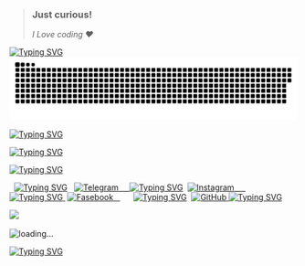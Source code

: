 > ### Just curious!  
> _I Love coding ❤️_ 

<a href="https://git.io/typing-svg"><img src="https://readme-typing-svg.herokuapp.com?font=Poppins+code&weight=600&duration=3000&pause=900000&color=30FF03&center=true&repeat=false&width=1555&height=10&lines=____________________________________________________________________________________________________________________________________________" alt="Typing SVG" /></a>
<a href="https://github.com/nodirbeksoliyev0811"><img src="contributions.svg"></a>


<a href="https://git.io/typing-svg"><img src="https://readme-typing-svg.herokuapp.com?font=Poppins+code&weight=600&duration=3000&pause=900000&color=30FF03&center=true&repeat=false&width=1555&height=10&lines=____________________________________________________________________________________________________________________________________________" alt="Typing SVG" /></a>

[![Typing SVG](https://readme-typing-svg.herokuapp.com?font=Poppins+code&weight=600&size=21&duration=300&pause=500&color=47FF00&center=true&vCenter=true&multiline=true&repeat=false&width=450&height=170&lines=%E2%94%82%E2%96%91%E2%96%91%E2%96%91%E2%96%91%E2%96%91%E2%96%91%E2%96%91%E2%96%91%E2%96%91%E2%96%91%E2%96%91%E2%96%91%E2%96%91%E2%96%91%E2%96%91%E2%96%91%E2%96%91%E2%96%91%E2%96%91%E2%96%91%E2%96%91%E2%96%91%E2%96%91%E2%96%91%E2%96%91%E2%96%91%E2%96%91%E2%96%91%E2%96%91%E2%96%91%E2%96%91%E2%96%91%E2%96%91%E2%96%91%E2%96%91%E2%94%82;%E2%94%82%E2%96%91%E2%96%91%E2%96%92%E2%96%92%E2%96%92%E2%96%92%E2%96%92%E2%96%92%E2%96%92%E2%96%92%E2%96%92%E2%96%92%E2%96%92%E2%96%92%E2%96%92%E2%96%92%E2%96%92%E2%96%92%E2%96%92%E2%96%92%E2%96%92%E2%96%92%E2%96%92%E2%96%92%E2%96%92%E2%96%92%E2%96%92%E2%96%92%E2%96%92%E2%96%92%E2%96%92%E2%96%92%E2%96%92%E2%96%91%E2%96%91%E2%94%82;%E2%94%82%E2%96%91%E2%96%91%E2%96%92%E2%96%92%E2%94%82I'm+Flutter+developer+%3C%2F%3E%E2%94%82%E2%96%92%E2%96%92%E2%96%91%E2%96%91%E2%94%82;%E2%94%82%E2%96%91%E2%96%91%E2%96%92%E2%96%92%E2%96%92%E2%96%92%E2%96%92%E2%96%92%E2%94%82Soliyev%C2%A0%C2%A0Nodirbek%E2%94%82%E2%96%92%E2%96%92%E2%96%92%E2%96%92%E2%96%92%E2%96%92%E2%96%91%E2%96%91%E2%94%82;%E2%94%82%E2%96%91%E2%96%91%E2%96%92%E2%96%92%E2%96%92%E2%96%92%E2%96%92%E2%96%92%E2%96%92%E2%96%92%E2%96%92%E2%96%92%E2%96%92%E2%96%92%E2%96%92%E2%96%92%E2%96%92%E2%96%92%E2%96%92%E2%96%92%E2%96%92%E2%96%92%E2%96%92%E2%96%92%E2%96%92%E2%96%92%E2%96%92%E2%96%92%E2%96%92%E2%96%92%E2%96%92%E2%96%92%E2%96%92%E2%96%91%E2%96%91%E2%94%82;%E2%94%82%E2%96%91%E2%96%91%E2%96%91%E2%96%91%E2%96%91%E2%96%91%E2%96%91%E2%96%91%E2%96%91%E2%96%91%E2%96%91%E2%96%91%E2%96%91%E2%96%91%E2%96%91%E2%96%91%E2%96%91%E2%96%91%E2%96%91%E2%96%91%E2%96%91%E2%96%91%E2%96%91%E2%96%91%E2%96%91%E2%96%91%E2%96%91%E2%96%91%E2%96%91%E2%96%91%E2%96%91%E2%96%91%E2%96%91%E2%96%91%E2%96%91%E2%94%82)](https://git.io/typing-svg)

<a href="https://git.io/typing-svg"><img src="https://readme-typing-svg.herokuapp.com?font=Poppins+code&weight=600&duration=3000&pause=900000&color=30FF03&center=true&repeat=false&width=1555&height=10&lines=____________________________________________________________________________________________________________________________________________" alt="Typing SVG" /></a>

  <a href="https://t.me/JANNATGAOSHIQMAN077"><img src="https://readme-typing-svg.herokuapp.com?font=Poppins+code&weight=600&duration=3000&pause=70000&color=24F700&center=true&vCenter=true&width=90&height=20&lines=Telegram" alt="Typing SVG" /></a>                 <a href="https://t.me/JANNATGAOSHIQMAN077"><img width="20px" alt="Telegram" title="Telegram" src="https://www.freepnglogos.com/uploads/telegram-logo-png-0.png"/>     <a href="https://www.instagram.com/nodirbek_soliyev0811"><img src="https://readme-typing-svg.herokuapp.com?font=Poppins+code&weight=600&duration=3000&pause=70000&color=24F700&center=true&vCenter=true&width=100&height=20&lines=Instagram" alt="Typing SVG" /></a>  <a href="https://www.instagram.com/nodirbek_soliyev0811"><img width="25px" alt="Instagram" title="Instagram" src="https://i.imgur.com/0Q8VJ80.png"/>     <a href="https://www.facebook.com/nodirchiksoliyev0811"><img src="https://readme-typing-svg.herokuapp.com?font=Poppins+code&weight=600&duration=3000&pause=70000&color=24F700&center=true&vCenter=true&width=90&height=20&lines=Fasebook" alt="Typing SVG" /> </a>  <a href="https://www.facebook.com/nodirchiksoliyev0811"><img width="23px" alt="Fasebook" title="Fasebook" src="https://www.freepnglogos.com/uploads/facebook-icons/facebook-icon-transparent-background-3.png"/>   </a>&#8287;&#8287;&#8287;&#8287;&#8287; <a href="https://github.com/nodirbeksoliyev0811"><img src="https://readme-typing-svg.herokuapp.com?font=Poppins+code&weight=600&duration=3000&pause=70000&color=24F700&center=true&vCenter=true&width=80&height=20&lines=Git+Hub" alt="Typing SVG" /></a> 
<a href="https://github.com/nodirbeksoliyev0811"><img width="25px" alt="GitHub" title="Github" src="https://imgur.com/7Pa4G14.png"/>
<a href="https://git.io/typing-svg"><img src="https://readme-typing-svg.herokuapp.com?font=Poppins+code&weight=600&duration=3000&pause=900000&color=30FF03&center=true&repeat=false&width=1555&height=10&lines=____________________________________________________________________________________________________________________________________________" alt="Typing SVG" /></a>

<img width="0" src="https://visitor-badge.glitch.me/badge?page_id=nodirbeksoliyev0811.nodirbeksoliyev0811" />

![loading...](https://user-images.githubusercontent.com/116708762/214655455-26f19a64-660c-4578-b961-089d67f4b9b7.png)

<a href="https://git.io/typing-svg"><img src="https://readme-typing-svg.herokuapp.com?font=Poppins+code&weight=600&duration=3000&pause=900000&color=30FF03&center=true&repeat=false&width=1555&height=10&lines=____________________________________________________________________________________________________________________________________________" alt="Typing SVG" /></a>

